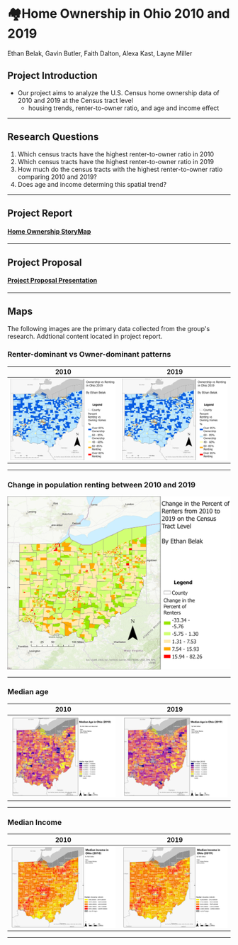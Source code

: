 # 🏘️Home Ownership in Ohio 2010 and 2019

Ethan Belak, Gavin Butler, Faith Dalton, Alexa Kast, Layne Miller

## Project Introduction
- Our project aims to analyze the U.S. Census home ownership data of 2010 and 2019 at the Census tract level
  - housing trends, renter-to-owner ratio, and age and income effect

---
## Research Questions
1) Which census tracts have the highest renter-to-owner ratio in 2010
2) Which census tracts have the highest renter-to-owner ratio in 2019
3) How much do the census tracts with the highest renter-to-owner ratio comparing 2010 and 2019?
4) Does age and income determing this spatial trend?
---
## Project Report 
#### [Home Ownership StoryMap](https://storymaps.arcgis.com/stories/09f2db7b25db4c22adb9658aea1d3e67)
---
## Project Proposal
#### [Project Proposal Presentation](https://docs.google.com/presentation/d/1uJ9hqHD612bhaDIPcPO1kKyDgwzjOcfPcvZl1YjjjrQ/edit?usp=sharing)
---

## Maps
The following images are the primary data collected from the group's research. Addtional content located in project report. 
### Renter-dominant vs Owner-dominant patterns
2010|2019
:----------------------:|:--------------------------:
![2010 rent/own](https://github.com/F-Dalton34/Ohio_Home_Ownership/blob/main/Maps/Renter%20vs.%20Homeownership/Rent2.019.png)|![2019 rent/own](https://github.com/F-Dalton34/Ohio_Home_Ownership/blob/main/Maps/Renter%20vs.%20Homeownership/Rent2.019.png)

---
### Change in population renting between 2010 and 2019
![change rent](https://github.com/F-Dalton34/Ohio_Home_Ownership/blob/main/Maps/Renter%20vs.%20Homeownership/chginrenters.png)

---
### Median age
2010|2019
:----------------------:|:--------------------------:
![age2010](https://github.com/F-Dalton34/Ohio_Home_Ownership/blob/main/Maps/Age%20Data/Median%20Age%202010.png)| ![Age2019](https://github.com/F-Dalton34/Ohio_Home_Ownership/blob/main/Maps/Age%20Data/Age2019.png)


---
### Median Income
2010|2019
:----------------------:|:--------------------------:
![income 2010](https://github.com/F-Dalton34/Ohio_Home_Ownership/blob/main/Maps/Financial%20Data/Income/Median%20Income%202010.png)|![income 2019](https://github.com/F-Dalton34/Ohio_Home_Ownership/blob/main/Maps/Financial%20Data/Income/Median%20Income%202019.png)

---



